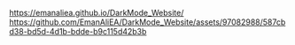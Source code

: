 https://emanaliea.github.io/DarkMode_Website/
https://github.com/EmanAliEA/DarkMode_Website/assets/97082988/587cbd38-bd5d-4d1b-bdde-b9c115d42b3b

